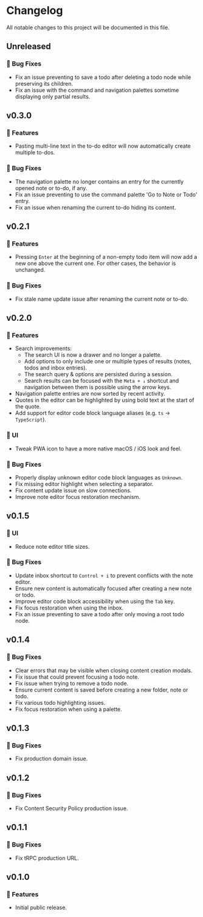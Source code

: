 # Changelog

All notable changes to this project will be documented in this file.

## Unreleased

### 🐞 Bug Fixes

- Fix an issue preventing to save a todo after deleting a todo node while preserving its children.
- Fix an issue with the command and navigation palettes sometime displaying only partial results.

## v0.3.0

### 🚀 Features

- Pasting multi-line text in the to-do editor will now automatically create multiple to-dos.

### 🐞 Bug Fixes

- The navigation palette no longer contains an entry for the currently opened note or to-do, if any.
- Fix an issue preventing to use the command palette 'Go to Note or Todo' entry.
- Fix an issue when renaming the current to-do hiding its content.

## v0.2.1

### 🚀 Features

- Pressing `Enter` at the beginning of a non-empty todo item will now add a new one above the current one. For other cases, the behavior is unchanged.

### 🐞 Bug Fixes

- Fix stale name update issue after renaming the current note or to-do.

## v0.2.0

### 🚀 Features

- Search improvements:
  - The search UI is now a drawer and no longer a palette.
  - Add options to only include one or multiple types of results (notes, todos and inbox entries).
  - The search query & options are persisted during a session.
  - Search results can be focused with the `Meta + ↓` shortcut and navigation between them is possible using the arrow keys.
- Navigation palette entries are now sorted by recent activity.
- Quotes in the editor can be highlighted by using bold text at the start of the quote.
- Add support for editor code block language aliases (e.g. `ts` -> `TypeScript`).

### 💄 UI

- Tweak PWA icon to have a more native macOS / iOS look and feel.

### 🐞 Bug Fixes

- Properly display unknown editor code block languages as `Unknown`.
- Fix missing editor highlight when selecting a separator.
- Fix content update issue on slow connections.
- Improve note editor focus restoration mechanism.

## v0.1.5

### 💄 UI

- Reduce note editor title sizes.

### 🐞 Bug Fixes

- Update inbox shortcut to `Control + i` to prevent conflicts with the note editor.
- Ensure new content is automatically focused after creating a new note or todo.
- Improve editor code block accessibility when using the `Tab` key.
- Fix focus restoration when using the inbox.
- Fix an issue preventing to save a todo after only moving a root todo node.

## v0.1.4

### 🐞 Bug Fixes

- Clear errors that may be visible when closing content creation modals.
- Fix issue that could prevent focusing a todo note.
- Fix issue when trying to remove a todo node.
- Ensure current content is saved before creating a new folder, note or todo.
- Fix various todo highlighting issues.
- Fix focus restoration when using a palette.

## v0.1.3

### 🐞 Bug Fixes

- Fix production domain issue.

## v0.1.2

### 🐞 Bug Fixes

- Fix Content Security Policy production issue.

## v0.1.1

### 🐞 Bug Fixes

- Fix tRPC production URL.

## v0.1.0

### 🚀 Features

- Initial public release.
